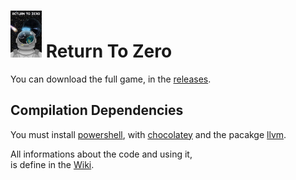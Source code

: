 # <img width = "50" height = "75" src="https://github.com/eVisualUser/Return-To-Zero/blob/main/Return%20To%20Zero.jpg"></img> Return To Zero
You can download the full game, in the [releases](https://github.com/eVisualUser/Return-To-Zero/releases).
## Compilation Dependencies
You must install [powershell](https://docs.microsoft.com/fr-fr/powershell/scripting/install/installing-powershell?view=powershell-7.2),
with [chocolatey](https://community.chocolatey.org/) and the pacakge [llvm](https://community.chocolatey.org/packages/llvm).


All informations about the code and using it,<br/>
is define in the [Wiki](https://github.com/eVisualUser/Return-To-Zero/wiki).
